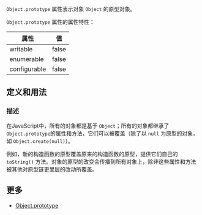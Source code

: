 `Object.prototype` 属性表示对象 `Object` 的原型对象。

`Object.prototype` 属性的属性特性：

|  属性         | 值     |
| ------------  | -------|
|  writable     | false  |
|  enumerable   | false  |
|  configurable | false  |

## 定义和用法

### 描述

在JavaScript中，所有的对象都是基于 `Object`；所有的对象都继承了 `Object.prototype`的属性和方法，它们可以被覆盖（除了以 `null` 为原型的对象，如 `Object.create(null)`）。

例如，新的构造函数的原型覆盖原来的构造函数的原型，提供它们自己的 `toString()` 方法。对象的原型的改变会传播到所有对象上，除非这些属性和方法被其他对原型链更里层的改动所覆盖。

## 更多

*   [Object.prototype](https://developer.mozilla.org/zh-CN/docs/Web/JavaScript/Reference/Global_Objects/Object/prototype)